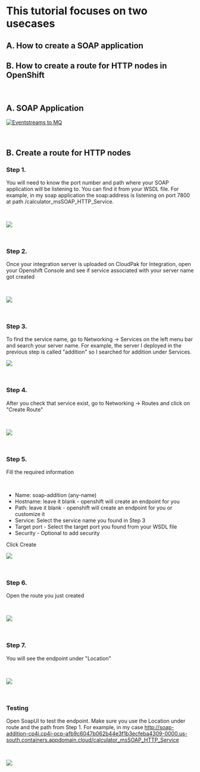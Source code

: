# This tutorial focuses on two usecases
## A. How to create a SOAP application
## B. How to create a route for HTTP nodes in OpenShift
 
<br />

## A. SOAP Application

[![Eventstreams to MQ](http://img.youtube.com/vi/4GQR9L44X3Y/0.jpg)](https://www.youtube.com/watch?v=4GQR9L44X3Y "Cloud Pak for Integration: Event Streams with MQ Connector")

<br />

## B. Create a route for HTTP nodes

### Step 1. 
You will need to know the port number and path where your SOAP application will be listening to. You can find it from your WSDL file. For example, in my soap application the soap:address is listening on port 7800 at path /calculator_msSOAP_HTTP_Service.

<br/>

 ![](./images/port.png)

<br />



### Step 2. 
Once your integration server is uploaded on CloudPak for Integration, open your Openshift Console and see if service associated with your server name got created 

<br/>

![](./images/image0.png)

 <br/>

### Step 3. 
To find the service name, go to Networking -> Services on the left menu bar and search your server name. For example, the server I deployed in the previous step is called "addition" so I searched for addition under Services. <br/>

 ![](./images/image1.png)

<br />


### Step 4. 
After you check that service exist, go to Networking -> Routes and click on "Create Route"

<br />

 ![](./images/image2.png)

<br />


### Step 5. 
Fill the required information

<br/>


* Name: soap-addition (any-name)
* Hostname: leave it blank - openshift will create an endpoint for you
* Path: leave it blank - openshift will create an endpoint for you or customize it
* Service: Select the service name you found in Step 3
* Target port - Select the target port you found from your WSDL file
* Security - Optional to add security

Click Create

![](./images/image3.png)

<br/>


### Step 6. 
Open the route you just created

<br/>

![](./images/image4.png)

<br/>

### Step 7. 
You will see the endpoint under "Location"

<br/>

![](./images/image5.png)

<br/>

### Testing 
Open SoapUI to test the endpoint. Make sure you use the Location under route and the path from Step 1. For example, in my case http://soap-addition-cp4i.cp4i-ocp-afb9c6047b062b44e3f1b3ecfeba4309-0000.us-south.containers.appdomain.cloud/calculator_msSOAP_HTTP_Service

<br/>

![](./images/image6.png)

<br/>